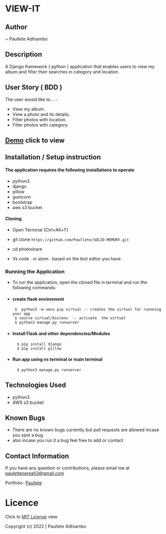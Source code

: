 # VIEW-IT

## Author

~ Paullete Adhiambo
## Description

A Django framework { python } application that enables users to view my album and filter their searches in category and location.

## User Story ( BDD ) 
The user would like to.... :
+  View my album.
+  View a photo and its details.
+  Filter photos with location.
+  Filter photos with category.

## [Demo](https://pote-album.herokuapp.com/) click to view

  <!-- The app looks like this: 
  ![Image](./app/static/profile_pics/Screenshot%20from%202022-05-15%2011-10-17.png) -->


## Installation / Setup instruction

#### The application requires the following installations to operate 
* python3
* django
* pillow
* gunicorn
* bootstrap
* aws s3 bucket

#### Cloning

* Open Terminal {Ctrl+Alt+T}

* git clone ``https://github.com/Paullete/SOLID-MEMORY.git``



* cd photoshare

* Vs code . or atom . based on the text editor you have.

### Running the Application
* To run the application, open the cloned file in terminal and run the following commands:
 * #### create flask environnent
        $  python3 -m venv pip virtual -- creates the virtual for runnning your app      
        $ source virtual/bin/env  -- activate  the virtual
        $ python3 manage.py runserver
        
* #### Install Flask and other dependencies/Modules
        $ pip install django
        $ pip install pillow
        
* #### Run app using vs terminal or main terminal
        $ python3 manage.py runserver



## Technologies Used

* python3
* AWS s3 bucket


## Known Bugs
* There are no known bugs currently but pull requests are allowed incase you spot a bug
* also incase you run it a bug feel free to add or contact

## Contact Information 

If you have any question or contributions, please email me at [paulettenereah3@gmail.com](paulettenereah3@gmail.com)




Portfolio- [Paullete](https://Paullete.github.io/my_portfolio/)
# Licence

Click to  [MIT License](Licence) view

 Copyright (c) 2022 | Paullete Adhiambo
